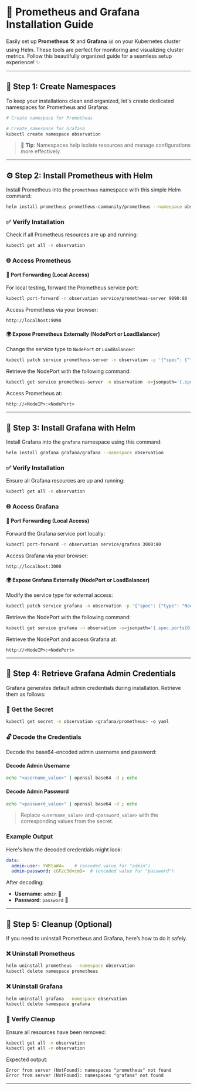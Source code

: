 # 🚀 Prometheus and Grafana Installation Guide

Easily set up **Prometheus** 🛠️ and **Grafana** 📊 on your Kubernetes cluster using Helm. These tools are perfect for monitoring and visualizing cluster metrics. Follow this beautifully organized guide for a seamless setup experience! ✨

---

## 🌟 Step 1: Create Namespaces

To keep your installations clean and organized, let's create dedicated namespaces for Prometheus and Grafana:

```bash
# Create namespace for Prometheus

# Create namespace for Grafana
kubectl create namespace observation
```

> 🎯 **Tip**: Namespaces help isolate resources and manage configurations more effectively.

---

## ⚙️ Step 2: Install Prometheus with Helm

Install Prometheus into the `prometheus` namespace with this simple Helm command:

```bash
helm install prometheus prometheus-community/prometheus --namespace observation
```

### ✅ Verify Installation

Check if all Prometheus resources are up and running:

```bash
kubectl get all -n observation
```

### 🌐 Access Prometheus

#### 🔄 Port Forwarding (Local Access)

For local testing, forward the Prometheus service port:

```bash
kubectl port-forward -n observation service/prometheus-server 9090:80
```

Access Prometheus via your browser:

```
http://localhost:9090
```


#### 🌍 Expose Prometheus Externally (NodePort or LoadBalancer)

Change the service type to `NodePort` or `LoadBalancer`:

```bash
kubectl patch service prometheus-server -n observation -p '{"spec": {"type": "NodePort"}}'
```

Retrieve the NodePort with the following command:

```bash
kubectl get service prometheus-server -n observation -o=jsonpath='{.spec.ports[0].nodePort}'
```

Access Prometheus at:

```
http://<NodeIP>:<NodePort>
```

---

## 🎨 Step 3: Install Grafana with Helm

Install Grafana into the `grafana` namespace using this command:

```bash
helm install grafana grafana/grafana --namespace observation
```

### ✅ Verify Installation

Ensure all Grafana resources are up and running:

```bash
kubectl get all -n observation
```

### 🌐 Access Grafana

#### 🔄 Port Forwarding (Local Access)

Forward the Grafana service port locally:

```bash
kubectl port-forward -n observation service/grafana 3000:80
```

Access Grafana via your browser:

```
http://localhost:3000
```

#### 🌍 Expose Grafana Externally (NodePort or LoadBalancer)

Modify the service type for external access:

```bash
kubectl patch service grafana -n observation -p '{"spec": {"type": "NodePort"}}'
```
Retrieve the NodePort with the following command:

```bash
kubectl get service grafana -n observation -o=jsonpath='{.spec.ports[0].nodePort}'
```
Retrieve the NodePort and access Grafana at:

```
http://<NodeIP>:<NodePort>
```

---

## 🔑 Step 4: Retrieve Grafana Admin Credentials

Grafana generates default admin credentials during installation. Retrieve them as follows:

### 📝 Get the Secret

```bash
kubectl get secret -n observation <grafana/prometheus> -o yaml
```

### 🔓 Decode the Credentials

Decode the base64-encoded admin username and password:

#### Decode Admin Username

```bash
echo "<username_value>" | openssl base64 -d ; echo
```

#### Decode Admin Password

```bash
echo "<password_value>" | openssl base64 -d ; echo
```

> Replace `<username_value>` and `<password_value>` with the corresponding values from the secret.

### Example Output

Here's how the decoded credentials might look:

```yaml
data:
  admin-user: YWRtaW4=    # (encoded value for "admin")
  admin-password: cGFzc3dvcmQ=  # (encoded value for "password")
```

After decoding:

- **Username**: `admin` 👤
- **Password**: `password` 🔐

---

## 🧹 Step 5: Cleanup (Optional)

If you need to uninstall Prometheus and Grafana, here’s how to do it safely.

### ❌ Uninstall Prometheus

```bash
helm uninstall prometheus --namespace observation
kubectl delete namespace prometheus
```

### ❌ Uninstall Grafana

```bash
helm uninstall grafana --namespace observation
kubectl delete namespace grafana
```

### 🧪 Verify Cleanup

Ensure all resources have been removed:

```bash
kubectl get all -n observation
kubectl get all -n observation
```

Expected output:

```
Error from server (NotFound): namespaces "prometheus" not found
Error from server (NotFound): namespaces "grafana" not found
```

---


